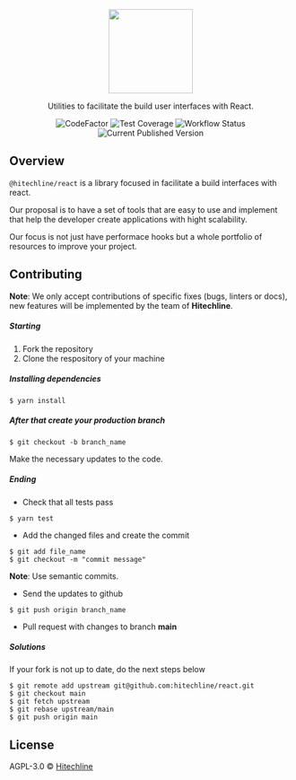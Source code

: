 <div align="center">
  <a href="https://unform.dev">
    <img src="https://github.com/hitechline/react/raw/main/.github/logo.png" height="150" width="150" />
  </a>

  <p>Utilities to facilitate the build user interfaces with React.</p>
</div>

<div align="center">

![CodeFactor][badge-code-factor]
![Test Coverage][badge-test-coverage]
![Workflow Status][badge-workflow-status]
![Current Published Version][badge-current-published-version]

</div>

## Overview

`@hitechline/react` is a library focused in facilitate a build interfaces with react.

Our proposal is to have a set of tools that are easy to use and
implement that help the developer create applications with hight
scalability.

Our focus is not just have performace hooks but a whole portfolio of resources to improve your project.

## Contributing

**Note**: We only accept contributions of specific fixes (bugs, linters or docs), new features will be implemented by the team of **Hitechline**.

##### Starting

1. Fork the repository
2. Clone the respository of your machine

##### Installing dependencies

```shell
$ yarn install
```

##### After that create your production branch

```shell
$ git checkout -b branch_name
```

Make the necessary updates to the code.

##### Ending

- Check that all tests pass

```shell
$ yarn test
```

- Add the changed files and create the commit

```shell
$ git add file_name
$ git checkout -m "commit message"
```

**Note**: Use semantic commits.

- Send the updates to github

```shell
$ git push origin branch_name
```

- Pull request with changes to branch **main**

##### Solutions

If your fork is not up to date, do the next steps below

```shell
$ git remote add upstream git@github.com:hitechline/react.git
$ git checkout main
$ git fetch upstream
$ git rebase upstream/main
$ git push origin main
```

## License

AGPL-3.0 © [Hitechline][url-organization]

<!-- prettier-ignore-start -->

[url-organization]: https://github.com/hitechline

[logo]: https://github.com/adam-p/markdown-here/raw/master/src/common/images/icon48.png

[badge-code-factor]: https://img.shields.io/codefactor/grade/github/hitechline/react?label=CodeFactor&style=flat-square

[badge-test-coverage]: https://img.shields.io/coveralls/github/hitechline/react?label=Test%20Coverage&style=flat-square

[badge-workflow-status]: https://img.shields.io/github/workflow/status/hitechline/react/CI?label=CI&style=flat-square

[badge-current-published-version]: https://img.shields.io/npm/v/@hitechline/react?label=NPM&style=flat-square

<!-- prettier-ignore-end -->
